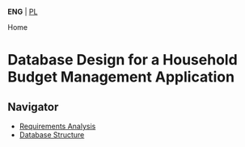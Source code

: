 **ENG** | [PL](./docs/pl/PRZECZYTAJMNIE.md)

Home

# Database Design for a Household Budget Management Application

## Navigator

- [Requirements Analysis](./docs/eng/REQUIREMENTS_ANALYSIS.md)
- [Database Structure](./docs/eng/BASE_STRUCTURE.md)
